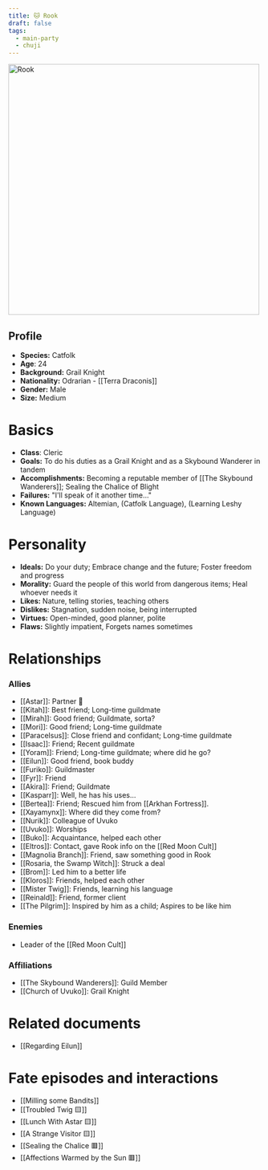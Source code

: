 ```yaml
---
title: 🐱 Rook
draft: false
tags:
  - main-party
  - chuji
---
```

<img src="./images/RookFull.jpg" height="500" alt="Rook"> <br />

## Profile

- **Species:** Catfolk
- **Age**: 24
- **Background:** Grail Knight
- **Nationality:** Odrarian - [[Terra Draconis]]
- **Gender:** Male
- **Size:** Medium
# Basics

- **Class**: Cleric
- **Goals:** To do his duties as a Grail Knight and as a Skybound Wanderer in tandem
- **Accomplishments:** Becoming a reputable member of [[The Skybound Wanderers]]; Sealing the Chalice of Blight
- **Failures:** "I'll speak of it another time..."
- **Known Languages:** Altemian, (Catfolk Language), (Learning Leshy Language)
# Personality

- **Ideals:** Do your duty; Embrace change and the future; Foster freedom and progress
- **Morality:** Guard the people of this world from dangerous items; Heal whoever needs it
- **Likes:** Nature, telling stories, teaching others
- **Dislikes:** Stagnation, sudden noise, being interrupted
- **Virtues:** Open-minded, good planner, polite
- **Flaws:** Slightly impatient, Forgets names sometimes 
# Relationships

### Allies
- [[Astar]]: Partner 💚
- [[Kitah]]: Best friend; Long-time guildmate
- [[Mirah]]: Good friend; Guildmate, sorta?
- [[Mori]]: Good friend; Long-time guildmate
- [[Paracelsus]]: Close friend and confidant; Long-time guildmate
- [[Isaac]]: Friend; Recent guildmate
- [[Yoram]]: Friend; Long-time guildmate; where did he go?
- [[Eilun]]: Good friend, book buddy
- [[Furiko]]: Guildmaster
- [[Fyr]]: Friend
- [[Akira]]: Friend; Guildmate
- [[Kasparr]]: Well, he has his uses...
- [[Bertea]]: Friend; Rescued him from [[Arkhan Fortress]].
- [[Xayamynx]]: Where did they come from?
- [[Nurik]]: Colleague of Uvuko
- [[Uvuko]]: Worships
- [[Buko]]: Acquaintance, helped each other
- [[Eltros]]: Contact, gave Rook info on the [[Red Moon Cult]]
- [[Magnolia Branch]]: Friend, saw something good in Rook
- [[Rosaria, the Swamp Witch]]: Struck a deal
- [[Brom]]: Led him to a better life
- [[Kloros]]: Friends, helped each other
- [[Mister Twig]]: Friends, learning his language
- [[Reinald]]: Friend, former client
- [[The Pilgrim]]: Inspired by him as a child; Aspires to be like him
### Enemies
- Leader of the [[Red Moon Cult]]
###  Affiliations
- [[The Skybound Wanderers]]: Guild Member
- [[Church of Uvuko]]: Grail Knight
# Related documents
- [[Regarding Eilun]]
# Fate episodes and interactions
- [[Milling some Bandits]]
- [[Troubled Twig 🟨]]
- [[Lunch With Astar 🟨]]
- [[A Strange Visitor 🟨]]
- [[Sealing the Chalice 🟥]]
- [[Affections Warmed by the Sun 🟥]]